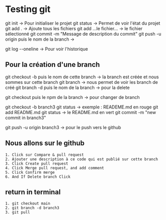 # Testing git

git init -> Pour initialiser le projet
git status -> Permet de voir l'état du projet
git add . -> Ajoute tous les fichiers
git add ...le fichier... -> le fichier sélectionné
git commit -m "Message de description du commit"
git push -u origin   puis le nom de la branch -> 


git log --oneline  -> Pour voir l'historique




## Pour la création d'une branch
git checkout -b   puis le nom de cette branch -> la branch est créée et nous sommes sur cette branch
git branch -> nous permet de voir les branch de créé
git branch -d    puis le nom de la branch  -> pour la delete

git checkout  puis le npm de la branch  -> pour changer de branch



git checkout -b branch3
git status -> exemple : READEME.md en rouge
git add README.md
git status -> le README.md en vert
git commit -m "new commit in branch3"

git push -u origin branch3 -> pour le push vers le github

## Nous allons sur le github
    1. Click sur Compare & pull request
    2. Ajouter une description à ce code qui est publié sur cette branch
    3. Click Create pull request
    4. Click Merge pull request, and add comment
    5. Click Confirm merge 
    6. And If Delete branch Click


## return in terminal
    1. git checkout main
    2. git branch -d branch3
    3. git pull